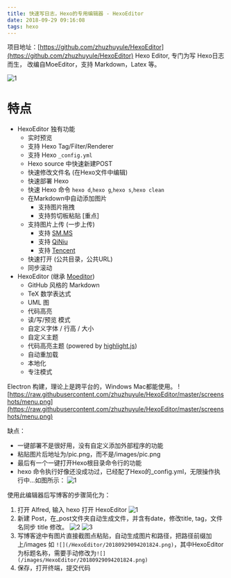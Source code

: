 ```yaml
---
title: 快速写日志，Hexo的专用编辑器 - HexoEditor
date: 2018-09-29 09:16:08
tags: hexo
---
```

项目地址：[https://github.com/zhuzhuyule/HexoEditor](https://github.com/zhuzhuyule/HexoEditor) 
Hexo Editor, 专门为写 Hexo日志而生， 改编自MoeEditor，支持 Markdown，Latex 等。
<!-- more -->
![1](https://raw.githubusercontent.com/zhuzhuyule/HexoEditor/master/screenshots/main.png)
# 特点
* HexoEditor 独有功能
  * 实时预览
  * 支持 Hexo Tag/Filter/Renderer 
  * 支持 Hexo `_config.yml`
  * Hexo source 中快速新建POST
  * 快速修改文件名 (在Hexo文件中编辑)  
  * 快速部署 Hexo
  * 快速 Hexo 命令 `hexo d`,`hexo g`,`hexo s`,`hexo clean`
  * 在Markdown中自动添加图片
    * 支持图片拖拽
    * 支持剪切板粘贴 [重点]
  * 支持图片上传 (一步上传)
    * 支持 [SM.MS](https://sm.ms) 
    * 支持 [QiNiu](https://portal.qiniu.com) 
    * 支持 [Tencent](https://console.cloud.tencent.com) 
  * 快速打开 (公共目录，公共URL)
  * 同步滚动
* HexoEditor (继承 [Moeditor](https://github.com/Moeditor/Moeditor))
  * GitHub 风格的 Markdown
  * TeX 数学表达式
  * UML 图
  * 代码高亮
  * 读/写/预览 模式
  * 自定义字体 / 行高 / 大小
  * 自定义主题
  * 代码高亮主题 (powered by [highlight.js](https://highlightjs.org/))
  * 自动重加载
  * 本地化
  * 专注模式

Electron 构建，理论上是跨平台的，Windows Mac都能使用。
![https://raw.githubusercontent.com/zhuzhuyule/HexoEditor/master/screenshots/menu.png](https://raw.githubusercontent.com/zhuzhuyule/HexoEditor/master/screenshots/menu.png)

缺点：
+ 一键部署不是很好用，没有自定义添加外部程序的功能 
+ 粘贴图片后地址为/pic.png，而不是/images/pic.png
+ 最后有一个一键打开Hexo根目录命令行的功能
+ hexo 命令执行好像还没成功过，已经配了Hexo的_config.yml，无限操作执行中...如图所示：
![1](/images/HexoEditor/20180929093043591.png)

使用此编辑器后写博客的步骤简化为：
1. 打开 Alfred, 输入 hexo 打开 HexoEditor
![1](/images/HexoEditor/20180929093606497.png)
2. 新建 Post，在_post文件夹自动生成文件，并含有date，修改title, tag，文件名同步 title 修改。
![2](/images/HexoEditor/20180929093729763.png)
![3](/images/HexoEditor/20180929093910225.png)
3. 写博客途中有图片直接截图点粘贴，自动生成图片和路径，把路径前缀加上/images
如 `![](/HexoEditor/20180929094201824.png)`，其中HexoEditor为标题名称，需要手动修改为`![](/images/HexoEditor/20180929094201824.png)`
3. 保存，打开终端，提交代码

